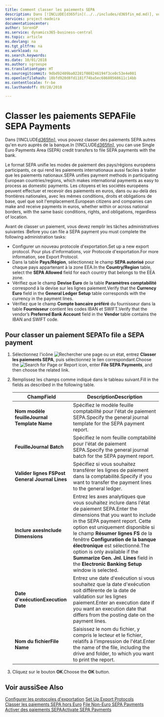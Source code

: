 ```yaml
---
title: Comment classer les paiements SEPA
description: Dans [!INCLUDE[d365fin](../../includes/d365fin_md.md)], vous pouvez utiliser les virements de type SEPA (Single Euro Payments Area) pour classer les paiements SEPA avec la banque.
services: project-madeira
documentationcenter: 
author: SorenGP
ms.service: dynamics365-business-central
ms.topic: article
ms.devlang: na
ms.tgt_pltfrm: na
ms.workload: na
ms.search.keywords: 
ms.date: 10/01/2018
ms.author: sgroespe
ms.translationtype: HT
ms.sourcegitcommit: 9dbd92409ba02281f008246194f3ce0c53e4e001
ms.openlocfilehash: 18bfd920d8fd1181f74ba5ec68680568611c14bb
ms.contentlocale: fr-be
ms.lasthandoff: 09/28/2018

---
```

# <a name="file-sepa-payments"></a><span data-ttu-id="743d2-103">Classer les paiements SEPA</span><span class="sxs-lookup"><span data-stu-id="743d2-103">File SEPA Payments</span></span>
<span data-ttu-id="743d2-104">Dans [!INCLUDE[d365fin](../../includes/d365fin_md.md)], vous pouvez classer des paiements SEPA autres qu'en euro auprès de la banque.</span><span class="sxs-lookup"><span data-stu-id="743d2-104">In [!INCLUDE[d365fin](../../includes/d365fin_md.md)], you can use Single Euro Payments Area (SEPA) credit transfers to file SEPA payments with the bank.</span></span>  

<span data-ttu-id="743d2-105">Le format SEPA unifie les modes de paiement des pays/régions européens participants, ce qui rend les paiements internationaux aussi faciles à traiter que les paiements nationaux.</span><span class="sxs-lookup"><span data-stu-id="743d2-105">SEPA unifies payment methods in participating European countries/regions, which makes international payments as easy to process as domestic payments.</span></span> <span data-ttu-id="743d2-106">Les citoyens et les sociétés européens peuvent effectuer et recevoir des paiements en euros, dans ou au-delà des frontières nationales, avec les mêmes conditions, droits et obligations de base, quel que soit l'emplacement.</span><span class="sxs-lookup"><span data-stu-id="743d2-106">European citizens and companies can make and receive payments in euros, whether within or across national borders, with the same basic conditions, rights, and obligations, regardless of location.</span></span>  

<span data-ttu-id="743d2-107">Avant de classer un paiement, vous devez remplir les tâches administratives suivantes :</span><span class="sxs-lookup"><span data-stu-id="743d2-107">Before you can file a SEPA payment you must complete the following administration tasks:</span></span>  

- <span data-ttu-id="743d2-108">Configurer un nouveau protocole d'exportation.</span><span class="sxs-lookup"><span data-stu-id="743d2-108">Set up a new export protocol.</span></span> <span data-ttu-id="743d2-109">Pour plus d'informations, voir Protocole d'exportation.</span><span class="sxs-lookup"><span data-stu-id="743d2-109">For more information, see Export Protocol.</span></span>  
- <span data-ttu-id="743d2-110">Dans la table **Pays/Région**, sélectionnez le champ **SEPA autorisé** pour chaque pays appartenant à la zone EEA.</span><span class="sxs-lookup"><span data-stu-id="743d2-110">In the **Country/Region** table, select the **SEPA Allowed** field for each country that belongs to the EEA zone.</span></span>  
- <span data-ttu-id="743d2-111">Vérifiez que le champ **Devise Euro** de la table **Paramètres comptabilité** correspond à la devise sur les lignes paiement.</span><span class="sxs-lookup"><span data-stu-id="743d2-111">Verify that the **Currency Euro** field in the **General Ledger Setup** table corresponds with the currency in the payment lines.</span></span>  
- <span data-ttu-id="743d2-112">Vérifiez que le champ **Compte bancaire préféré** du fournisseur dans la table **Fournisseur** contient les codes IBAN et SWIFT.</span><span class="sxs-lookup"><span data-stu-id="743d2-112">Verify that the vendor’s **Preferred Bank Account** field in the **Vendor** table contains the IBAN and SWIFT code.</span></span>  

## <a name="to-file-a-sepa-payment"></a><span data-ttu-id="743d2-113">Pour classer un paiement SEPA</span><span class="sxs-lookup"><span data-stu-id="743d2-113">To file a SEPA payment</span></span>  

1.  <span data-ttu-id="743d2-114">Sélectionnez l'icône ![Rechercher une page ou un état](../../media/ui-search/search_small.png "icône Rechercher une page ou un état"), entrez **Classer les paiements SEPA**, puis sélectionnez le lien correspondant.</span><span class="sxs-lookup"><span data-stu-id="743d2-114">Choose the ![Search for Page or Report](../../media/ui-search/search_small.png "Search for Page or Report icon") icon, enter **File SEPA Payments**, and then choose the related link.</span></span>  
2.  <span data-ttu-id="743d2-115">Remplissez les champs comme indiqué dans le tableau suivant.</span><span class="sxs-lookup"><span data-stu-id="743d2-115">Fill in the fields as described in the following table.</span></span>  

    |<span data-ttu-id="743d2-116">Champ</span><span class="sxs-lookup"><span data-stu-id="743d2-116">Field</span></span>|<span data-ttu-id="743d2-117">Description</span><span class="sxs-lookup"><span data-stu-id="743d2-117">Description</span></span>|  
    |---------------------------------|---------------------------------------|  
    |<span data-ttu-id="743d2-118">**Nom modèle feuille**</span><span class="sxs-lookup"><span data-stu-id="743d2-118">**Journal Template Name**</span></span>|<span data-ttu-id="743d2-119">Spécifiez le modèle feuille comptabilité pour l'état de paiement SEPA.</span><span class="sxs-lookup"><span data-stu-id="743d2-119">Specify the general journal template for the SEPA payment report.</span></span>|  
    |<span data-ttu-id="743d2-120">**Feuille**</span><span class="sxs-lookup"><span data-stu-id="743d2-120">**Journal Batch**</span></span>|<span data-ttu-id="743d2-121">Spécifiez le nom feuille comptabilité pour l'état de paiement SEPA.</span><span class="sxs-lookup"><span data-stu-id="743d2-121">Specify the general journal batch for the SEPA payment report.</span></span>|  
    |<span data-ttu-id="743d2-122">**Valider lignes FS**</span><span class="sxs-lookup"><span data-stu-id="743d2-122">**Post General Journal Lines**</span></span>|<span data-ttu-id="743d2-123">Spécifiez si vous souhaitez transférer les lignes de paiement dans la comptabilité.</span><span class="sxs-lookup"><span data-stu-id="743d2-123">Specify if you want to transfer the payment lines to the general ledger.</span></span>|  
    |<span data-ttu-id="743d2-124">**Inclure axes**</span><span class="sxs-lookup"><span data-stu-id="743d2-124">**Include Dimensions**</span></span>|<span data-ttu-id="743d2-125">Entrez les axes analytiques que vous souhaitez inclure dans l'état de paiement SEPA.</span><span class="sxs-lookup"><span data-stu-id="743d2-125">Enter the dimensions that you want to include in the SEPA payment report.</span></span> <span data-ttu-id="743d2-126">Cette option est uniquement disponible si le champ **Résumer lignes FS** de la fenêtre **Configuration de la banque électronique** est sélectionné.</span><span class="sxs-lookup"><span data-stu-id="743d2-126">The option is only available if the **Summarize Gen. Jnl. Lines** field in the **Electronic Banking Setup** window is selected.</span></span>|  
    |<span data-ttu-id="743d2-127">**Date d'exécution**</span><span class="sxs-lookup"><span data-stu-id="743d2-127">**Execution Date**</span></span>|<span data-ttu-id="743d2-128">Entrez une date d'exécution si vous souhaitez que la date d'exécution soit différente de la date de validation sur les lignes paiement.</span><span class="sxs-lookup"><span data-stu-id="743d2-128">Enter an execution date if you want an execution date that differs from the posting date on the payment lines.</span></span>|  
    |<span data-ttu-id="743d2-129">**Nom du fichier**</span><span class="sxs-lookup"><span data-stu-id="743d2-129">**File Name**</span></span>|<span data-ttu-id="743d2-130">Saisissez le nom du fichier, y compris le lecteur et le fichier, relatifs à l'impression de l'état.</span><span class="sxs-lookup"><span data-stu-id="743d2-130">Enter the name of the file, including the drive and folder, to which you want to print the report.</span></span>|  

3.  <span data-ttu-id="743d2-131">Cliquez sur le bouton **OK**.</span><span class="sxs-lookup"><span data-stu-id="743d2-131">Choose the **OK** button.</span></span>  

## <a name="see-also"></a><span data-ttu-id="743d2-132">Voir aussi</span><span class="sxs-lookup"><span data-stu-id="743d2-132">See Also</span></span>  
 <span data-ttu-id="743d2-133">[Configurer les protocoles d'exportation](how-to-set-up-export-protocols.md) </span><span class="sxs-lookup"><span data-stu-id="743d2-133">[Set Up Export Protocols](how-to-set-up-export-protocols.md) </span></span>  
 <span data-ttu-id="743d2-134">[Classer les paiements SEPA hors Euro](how-to-file-non-euro-sepa-payments.md) </span><span class="sxs-lookup"><span data-stu-id="743d2-134">[File Non-Euro SEPA Payments](how-to-file-non-euro-sepa-payments.md) </span></span>  
 [<span data-ttu-id="743d2-135">Activer des paiements SEPA</span><span class="sxs-lookup"><span data-stu-id="743d2-135">Activate SEPA Payments</span></span>](how-to-activate-sepa-payments.md)

